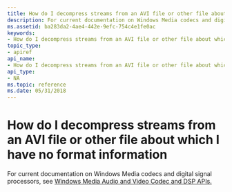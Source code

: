 ```yaml
---
title: How do I decompress streams from an AVI file or other file about which I have no format information
description: For current documentation on Windows Media codecs and digital signal processors, see Windows Media Audio and Video Codec and DSP APIs.
ms.assetid: ba283da2-4ae4-442e-9efc-754c4e1fe0ac
keywords:
- How do I decompress streams from an AVI file or other file about which I have no format information windows Media Format
topic_type:
- apiref
api_name:
- How do I decompress streams from an AVI file or other file about which I have no format information
api_type:
- NA
ms.topic: reference
ms.date: 05/31/2018
---
```


# How do I decompress streams from an AVI file or other file about which I have no format information

For current documentation on Windows Media codecs and digital signal processors, see [Windows Media Audio and Video Codec and DSP APIs.](/previous-versions//dd464626(v=vs.85))

 

 
